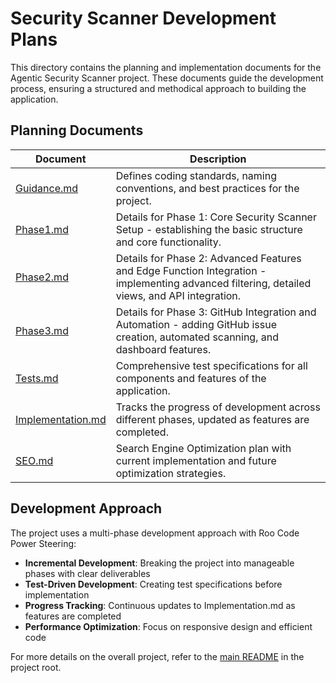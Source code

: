 
# Security Scanner Development Plans

This directory contains the planning and implementation documents for the Agentic Security Scanner project. These documents guide the development process, ensuring a structured and methodical approach to building the application.

## Planning Documents

| Document | Description |
|----------|-------------|
| [Guidance.md](./Guidance.md) | Defines coding standards, naming conventions, and best practices for the project. |
| [Phase1.md](./Phase1.md) | Details for Phase 1: Core Security Scanner Setup - establishing the basic structure and core functionality. |
| [Phase2.md](./Phase2.md) | Details for Phase 2: Advanced Features and Edge Function Integration - implementing advanced filtering, detailed views, and API integration. |
| [Phase3.md](./Phase3.md) | Details for Phase 3: GitHub Integration and Automation - adding GitHub issue creation, automated scanning, and dashboard features. |
| [Tests.md](./Tests.md) | Comprehensive test specifications for all components and features of the application. |
| [Implementation.md](./Implementation.md) | Tracks the progress of development across different phases, updated as features are completed. |
| [SEO.md](./SEO.md) | Search Engine Optimization plan with current implementation and future optimization strategies. |

## Development Approach

The project uses a multi-phase development approach with Roo Code Power Steering:

- **Incremental Development**: Breaking the project into manageable phases with clear deliverables
- **Test-Driven Development**: Creating test specifications before implementation
- **Progress Tracking**: Continuous updates to Implementation.md as features are completed
- **Performance Optimization**: Focus on responsive design and efficient code

For more details on the overall project, refer to the [main README](../../README.md) in the project root.
